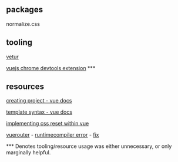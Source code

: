 ## packages

normalize.css

## tooling
[vetur](https://marketplace.visualstudio.com/items?itemName=octref.vetur)

[vuejs chrome devtools extension](https://chrome.google.com/webstore/detail/vuejs-devtools/nhdogjmejiglipccpnnnanhbledajbpd/related) ***

## resources

[creating project - vue docs](https://cli.vuejs.org/guide/creating-a-project.html)

[template syntax - vue docs](https://vuejs.org/v2/guide/syntax.html)

[implementing css reset within vue](https://www.educative.io/courses/learn-vuejs-from-scratch/YQW33n6DD0K)

[vuerouter](https://router.vuejs.org/guide/#html)
	- [runtimecompiler error](https://github.com/vuejs/vue-cli/issues/2754)
		- [fix](https://cli.vuejs.org/config/#runtimecompiler)




*** Denotes tooling/resource usage was either unnecessary, or only marginally helpful.